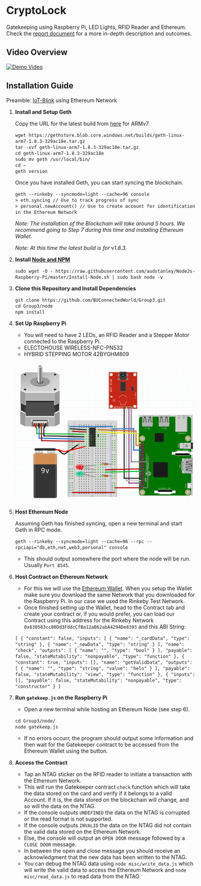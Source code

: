 # CryptoLock
Gatekeeping using Raspberry Pi, LED Lights, RFID Reader and Ethereum. Check the [report document](https://github.com/eportet/crypto-lock/blob/master/docs/CryptoLock.pdf) for a more in-depth description and outcomes.

## Video Overview

[![Demo Video](https://drive.google.com/uc?id=1Gm6biUcSDG3nOE047m9Wd85XoqrNCABH)](https://youtu.be/iSO2d_fJmAw)

## Installation Guide

Preamble: [IoT-Blink](https://github.com/BUConnectedWorld/Group3/tree/blink) using Ethereum Network

1. **Install and Setup Geth**

   Copy the URL for the latest build from [here](https://geth.ethereum.org/downloads/) for ARMv7.

   ```
   wget https://gethstore.blob.core.windows.net/builds/geth-linux-arm7-1.8.3-329ac18e.tar.gz
   tar -xvf geth-linux-arm7-1.8.3-329ac18e.tar.gz
   cd geth-linux-arm7-1.8.3-329ac18e
   sudo mv geth /usr/local/bin/
   cd ~
   geth version
   ```

   Once you have installed Geth, you can start syncing the blockchain.

   ```
   geth --rinkeby --syncmode=light --cache=96 console
   > eth.syncing // Use to track progress of sync
   > personal.newAccount() // Use to create account for identification in the Ethereum Network
   ```

   *Note: The installation of the Blockchain will take around 5 hours. We recommend going to Step 7 during this time and installing Ethereum Wallet.*

   *Note: At this time the latest build is for v1.8.3.*

2. **Install [Node and NPM](https://github.com/audstanley/NodeJs-Raspberry-Pi)**

   ```
   sudo wget -O - https://raw.githubusercontent.com/audstanley/NodeJs-Raspberry-Pi/master/Install-Node.sh | sudo bash node -v
   ```

4. **Clone this Repository and Install Dependencies**

   ```
   git clone https://github.com/BUConnectedWorld/Group3.git
   cd Group3/node
   npm install
   ```

5. **Set Up Raspberry Pi**

   * You will need to have 2 LEDs, an RFID Reader and a Stepper Motor connected to the Raspberry Pi.
   * ELECTOHOUSE WIRELESS-NFC-PN532
   * HYBRID STEPPING MOTOR 42BYGHM809

   ![Wiring](docs/img/wiring.png)

6. **Host Ethereum Node**

   Assuming Geth has finished syncing, open a new terminal and start Geth in RPC mode.

   ```
   geth --rinkeby --syncmode=light --cache=96 --rpc --rpciapi="db,eth,net,web3,personal" console
   ```

   * This should output somewhere the port where the node will be run. Usually `Port 8545`.

7. **Host Contract on Ethereum Network**

   * For this we will use the [Ethereum Wallet](https://github.com/ethereum/mist/releases). When you setup the Wallet make sure you download the same Network that you downloaded for the Raspberry Pi. In our case we used the Rinkeby Test Network.
   * Once finished setting up the Wallet, head to the Contract tab and create your contract or, if you would prefer, you can load our Contract using this address for the Rinkeby Network `0x630583cc80Dd3FddcCfBa12aB62abA4294De8393` and this ABI String:
   ```
   [ { "constant": false, "inputs": [ { "name": "_cardData", "type": "string" }, { "name": "_newData", "type": "string" } ], "name": "check", "outputs": [ { "name": "", "type": "bool" } ], "payable": false, "stateMutability": "nonpayable", "type": "function" }, { "constant": true, "inputs": [], "name": "getValidData", "outputs": [ { "name": "", "type": "string", "value": "helo" } ], "payable": false, "stateMutability": "view", "type": "function" }, { "inputs": [], "payable": false, "stateMutability": "nonpayable", "type": "constructor" } ]
   ```

8. **Run `gatekeep.js` on the Raspberry Pi**

   * Open a new terminal while hosting an Ethereum Node (see step 6).

   ```
   cd Group3/node/
   node gatekeep.js
   ```

   * If no errors occurr, the program should output some information and then wait for the Gatekeeper contract to be accessed from the Ethereum Wallet using the button.

9. **Access the Contract**

   * Tap an NTAG sticker on the RFID reader to initiate a transaction with the Ethereum Network.
   * This will run the Gatekeeper contract `check` function which will take the data stored on the card and verify if it belongs to a valid Account. If it is, the data stored on the blockchain will change, and so will the data on the NTAG.
   * If the console outputs `UNDEFINED` the data on the NTAG is corrupted or the read format is not supported.
   * If the console outputs `INVALID` the data on the NTAG did not contain the valid data stored on the Ethereum Network.
   * Else, the console will output an `OPEN DOOR` message followed by a `CLOSE DOOR` message.
   * In between the open and close message you should receive an acknowledgment that the new data has been written to the NTAG.
   * You can debug the NTAG data using `node misc/write_data.js` which will write the valid data to access the Ethereum Network and `node misc/read_data.js` to read data from the NTAG.
